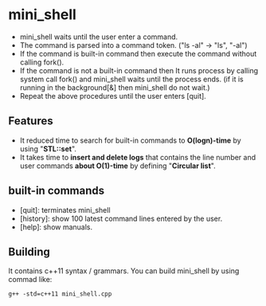 # mini_shell

 - mini_shell waits until the user enter a command.  
 - The command is parsed into a command token. ("ls -al" -> "ls", "-al")  
 - If the command is built-in command then execute the command without calling fork().  
 - If the command is not a built-in command then It runs process by calling system call fork() and mini_shell waits until the process ends.
    (if it is running in the background[&] then mini_shell do not wait.)
 - Repeat the above procedures until the user enters [quit].

 ## Features
   - It reduced time to search for built-in commands to **O(logn)-time** by using "**STL::set**".
   - It takes time to **insert and delete logs** that contains the line number and user commands
      **about O(1)-time** by defining "**Circular list**".
 
 ## built-in commands
   - [quit]: terminates mini_shell
   - [history]: show 100 latest command lines entered by the user.
   - [help]: show manuals.

 ## Building
It contains c++11 syntax / grammars. You can build mini_shell by using commad like:
```
g++ -std=c++11 mini_shell.cpp
```
